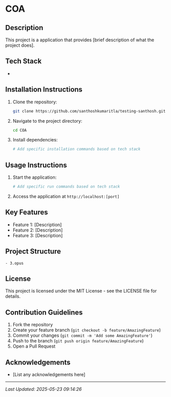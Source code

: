 # COA

## Description
This project is a  application that provides [brief description of what the project does].

## Tech Stack
- 

## Installation Instructions
1. Clone the repository:
   ```bash
   git clone https://github.com/santhoshkumaritla/testing-santhosh.git
   ```
2. Navigate to the project directory:
   ```bash
   cd COA
   ```
3. Install dependencies:
   ```bash
   # Add specific installation commands based on tech stack
   ```

## Usage Instructions
1. Start the application:
   ```bash
   # Add specific run commands based on tech stack
   ```
2. Access the application at `http://localhost:[port]`

## Key Features
- Feature 1: [Description]
- Feature 2: [Description]
- Feature 3: [Description]

## Project Structure
```
- 3.opus
```

## License
This project is licensed under the MIT License - see the LICENSE file for details.

## Contribution Guidelines
1. Fork the repository
2. Create your feature branch (`git checkout -b feature/AmazingFeature`)
3. Commit your changes (`git commit -m 'Add some AmazingFeature'`)
4. Push to the branch (`git push origin feature/AmazingFeature`)
5. Open a Pull Request

## Acknowledgements
- [List any acknowledgements here]

---
*Last Updated: 2025-05-23 09:14:26*
